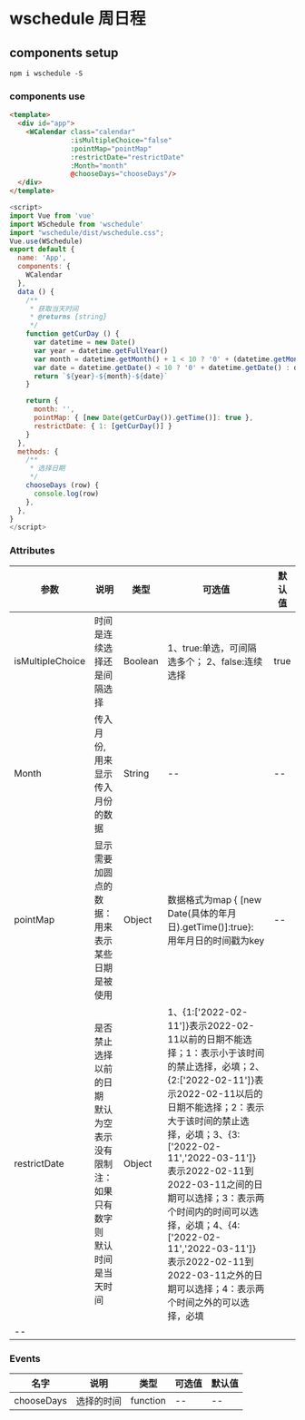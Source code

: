 # wschedule 周日程

## components setup
```
npm i wschedule -S
```

### components use
``` html
<template>
  <div id="app">
    <WCalendar class="calendar"
               :isMultipleChoice="false"
               :pointMap="pointMap"
               :restrictDate="restrictDate"
               :Month="month"
               @chooseDays="chooseDays"/>
  </div>
</template>
```
``` javascript
<script>
import Vue from 'vue'
import WSchedule from 'wschedule'
import "wschedule/dist/wschedule.css";
Vue.use(WSchedule)
export default {
  name: 'App',
  components: {
    WCalendar
  },
  data () {
    /**
     * 获取当天时间
     * @returns {string}
     */
    function getCurDay () {
      var datetime = new Date()
      var year = datetime.getFullYear()
      var month = datetime.getMonth() + 1 < 10 ? '0' + (datetime.getMonth() + 1) : datetime.getMonth() + 1
      var date = datetime.getDate() < 10 ? '0' + datetime.getDate() : datetime.getDate()
      return `${year}-${month}-${date}`
    }

    return {
      month: '',
      pointMap: { [new Date(getCurDay()).getTime()]: true },
      restrictDate: { 1: [getCurDay()] }
    }
  },
  methods: {
    /**
     * 选择日期
     */
    chooseDays (row) {
      console.log(row)
    },
  },
}
</script>
```

### Attributes
|参数|说明|类型|可选值|默认值|
|---|---|---|---|---|
|isMultipleChoice|时间是连续选择还是间隔选择|Boolean| 1、true:单选，可间隔选多个； 2、false:连续选择|true
|Month|传入月份,用来显示传入月份的数据|String|--|--
|pointMap|显示需要加圆点的数据：用来表示某些日期是被使用|Object|数据格式为map { [new Date(具体的年月日).getTime()]:true}: 用年月日的时间戳为key|--
|restrictDate|是否禁止选择以前的日期 默认为空表示没有限制 注：如果只有数字则 默认时间是当天时间|Object|1、{1:['2022-02-11']}表示2022-02-11以前的日期不能选择；1：表示小于该时间的禁止选择，必填；2、{2:['2022-02-11']}表示2022-02-11以后的日期不能选择；2：表示大于该时间的禁止选择，必填；3、{3:['2022-02-11','2022-03-11']}表示2022-02-11到2022-03-11之间的日期可以选择；3：表示两个时间内的时间可以选择，必填；4、{4:['2022-02-11','2022-03-11']}表示2022-02-11到2022-03-11之外的日期可以选择；4：表示两个时间之外的可以选择，必填
|--
### Events
|名字|说明|类型|可选值|默认值|
|---|---|---|---|---|
|chooseDays|选择的时间|function|--|--

 